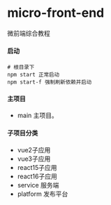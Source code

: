 # micro-front-end
微前端综合教程

#### 启动
```shell script
# 根目录下
npm start 正常启动
npm start-f 强制刷新依赖并启动
```

#### 主项目

- main 主项目。


#### 子项目分类
- vue2子应用
- vue3子应用
- react15子应用
- react16子应用
- service 服务端
- platform 发布平台
